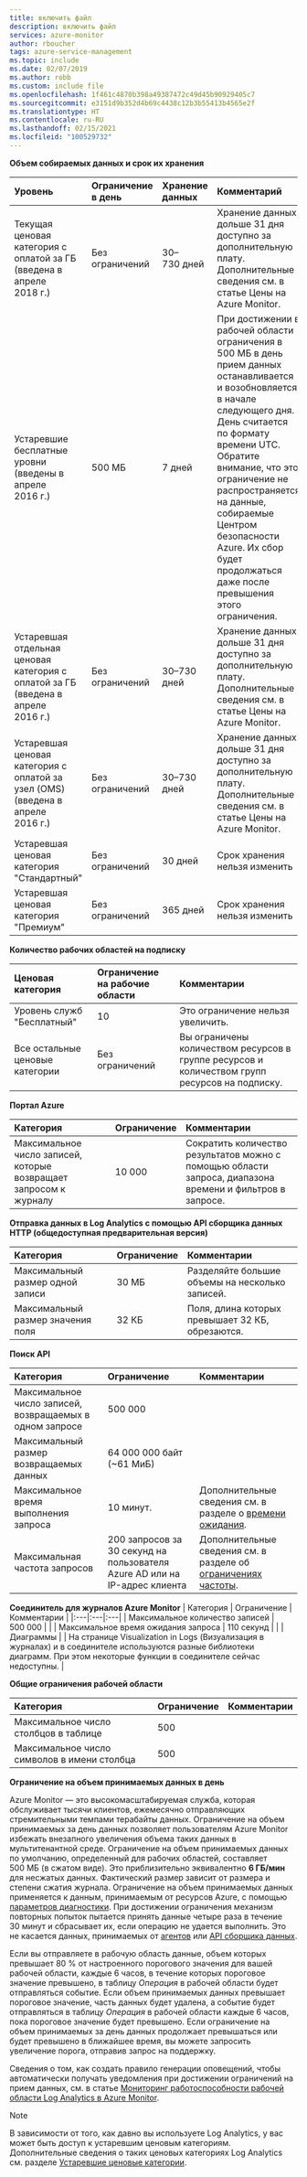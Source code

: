 ```yaml
---
title: включить файл
description: включить файл
services: azure-monitor
author: rboucher
tags: azure-service-management
ms.topic: include
ms.date: 02/07/2019
ms.author: robb
ms.custom: include file
ms.openlocfilehash: 1f461c4870b398a49387472c49d45b90929405c7
ms.sourcegitcommit: e3151d9b352d4b69c4438c12b3b55413b4565e2f
ms.translationtype: HT
ms.contentlocale: ru-RU
ms.lasthandoff: 02/15/2021
ms.locfileid: "100529732"
---
```

**Объем собираемых данных и срок их хранения** 

| Уровень | Ограничение в день | Хранение данных | Комментарий |
|:---|:---|:---|:---|
| Текущая ценовая категория с оплатой за ГБ<br>(введена в апреле 2018 г.) | Без ограничений | 30–730 дней | Хранение данных дольше 31 дня доступно за дополнительную плату. Дополнительные сведения см. в статье Цены на Azure Monitor. |
| Устаревшие бесплатные уровни<br>(введены в апреле 2016 г.) | 500 МБ | 7 дней | При достижении в рабочей области ограничения в 500 МБ в день прием данных останавливается и возобновляется в начале следующего дня. День считается по формату времени UTC. Обратите внимание, что это ограничение не распространяется на данные, собираемые Центром безопасности Azure. Их сбор будет продолжаться даже после превышения этого ограничения.  |
| Устаревшая отдельная ценовая категория с оплатой за ГБ<br>(введена в апреле 2016 г.) | Без ограничений | 30–730 дней | Хранение данных дольше 31 дня доступно за дополнительную плату. Дополнительные сведения см. в статье Цены на Azure Monitor. |
| Устаревшая ценовая категория с оплатой за узел (OMS)<br>(введена в апреле 2016 г.) | Без ограничений | 30–730 дней | Хранение данных дольше 31 дня доступно за дополнительную плату. Дополнительные сведения см. в статье Цены на Azure Monitor. |
| Устаревшая ценовая категория "Стандартный" | Без ограничений | 30 дней  | Срок хранения нельзя изменить |
| Устаревшая ценовая категория "Премиум" | Без ограничений | 365 дней  | Срок хранения нельзя изменить |

**Количество рабочих областей на подписку**

| Ценовая категория    | Ограничение на рабочие области | Комментарии
|:---|:---|:---|
| Уровень служб "Бесплатный"  | 10 | Это ограничение нельзя увеличить. |
| Все остальные ценовые категории | Без ограничений | Вы ограничены количеством ресурсов в группе ресурсов и количеством групп ресурсов на подписку. |

**Портал Azure**

| Категория | Ограничение | Комментарии |
|:---|:---|:---|
| Максимальное число записей, которые возвращает запросом к журналу | 10 000 | Сократить количество результатов можно с помощью области запроса, диапазона времени и фильтров в запросе. |


**Отправка данных в Log Analytics c помощью API сборщика данных HTTP (общедоступная предварительная версия)**

| Категория | Ограничение | Комментарии |
|:---|:---|:---|
| Максимальный размер одной записи | 30 МБ | Разделяйте большие объемы на несколько записей. |
| Максимальный размер значения поля  | 32 КБ | Поля, длина которых превышает 32 КБ, обрезаются. |

**Поиск API**

| Категория | Ограничение | Комментарии |
|:---|:---|:---|
| Максимальное число записей, возвращаемых в одном запросе | 500 000 | |
| Максимальный размер возвращаемых данных | 64 000 000 байт (~61 МиБ)| |
| Максимальное время выполнения запроса | 10 минут. | Дополнительные сведения см. в разделе о [времени ожидания](https://dev.loganalytics.io/documentation/Using-the-API/Timeouts).  |
| Максимальная частота запросов | 200 запросов за 30 секунд на пользователя Azure AD или на IP-адрес клиента | Дополнительные сведения см. в разделе об [ограничениях частоты](https://dev.loganalytics.io/documentation/Using-the-API/Limits). |

**Соединитель для журналов Azure Monitor**
| Категория | Ограничение | Комментарии |
|:---|:---|:---|
| Максимальное количество записей | 500 000 | |
| Максимальное время ожидания запроса | 110 секунд | |
| Диаграммы | | На странице Visualization in Logs (Визуализация в журналах) и в соединителе используются разные библиотеки диаграмм. При этом некоторые функции в соединителе сейчас недоступны. |

**Общие ограничения рабочей области**

| Категория | Ограничение | Комментарии |
|:---|:---|:---|
| Максимальное число столбцов в таблице         | 500 | |
| Максимальное число символов в имени столбца | 500 | |

**<a name="data-ingestion-volume-rate">Ограничение на объем принимаемых данных в день</a>**

Azure Monitor — это высокомасштабируемая служба, которая обслуживает тысячи клиентов, ежемесячно отправляющих стремительными темпами терабайты данных. Ограничение на объем принимаемых за день данных позволяет пользователям Azure Monitor избежать внезапного увеличения объема таких данных в мультитенантной среде. Ограничение на объем принимаемых данных по умолчанию, определенный для рабочих областей, составляет 500 МБ (в сжатом виде). Это приблизительно эквивалентно **6 ГБ/мин** для несжатых данных. Фактический размер зависит от размера и степени сжатия журнала. Ограничение на объем принимаемых данных применяется к данным, принимаемым от ресурсов Azure, с помощью [параметров диагностики](../articles/azure-monitor/platform/diagnostic-settings.md). При достижении ограничения механизм повторных попыток пытается принять данные четыре раза в течение 30 минут и сбрасывает их, если операцию не удается выполнить. Это не касается данных, принимаемых от [агентов](../articles/azure-monitor/platform/agents-overview.md) или [API сборщика данных](../articles/azure-monitor/platform/data-collector-api.md).

Если вы отправляете в рабочую область данные, объем которых превышает 80 % от настроенного порогового значения для вашей рабочей области, каждые 6 часов, в течение которых пороговое значение превышено, в таблицу *Операция* в рабочей области будет отправляться событие. Если объем принимаемых данных превышает пороговое значение, часть данных будет удалена, а событие будет отправляться в таблицу *Операция* в рабочей области каждые 6 часов, пока пороговое значение будет превышено. Если ограничение на объем принимаемых за день данных продолжает превышаться или будет превышено в ближайшее время, вы можете запросить увеличение порога, отправив запрос на поддержку. 

Сведения о том, как создать правило генерации оповещений, чтобы автоматически получать уведомления при достижении ограничений на прием данных, см. в статье [Мониторинг работоспособности рабочей области Log Analytics в Azure Monitor](../articles/azure-monitor/platform/monitor-workspace.md).

>[!NOTE]
>В зависимости от того, как давно вы используете Log Analytics, у вас может быть доступ к устаревшим ценовым категориям. Дополнительные сведения о таких ценовых категориях Log Analytics см. разделе [Устаревшие ценовые категории](../articles/azure-monitor/platform/manage-cost-storage.md#legacy-pricing-tiers).